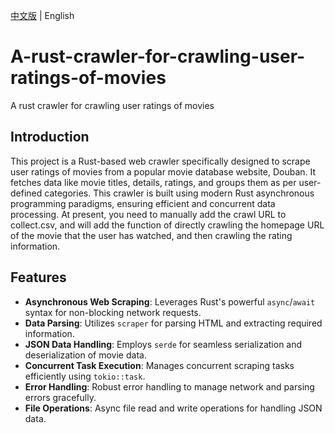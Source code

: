 [中文版](./README_zh.md) | English

# A-rust-crawler-for-crawling-user-ratings-of-movies
A rust crawler for crawling user ratings of movies

## Introduction

This project is a Rust-based web crawler specifically designed to scrape user ratings of movies from a popular movie database website, Douban. It fetches data like movie titles, details, ratings, and groups them as per user-defined categories. This crawler is built using modern Rust asynchronous programming paradigms, ensuring efficient and concurrent data processing. At present, you need to manually add the crawl URL to collect.csv, and will add the function of directly crawling the homepage URL of the movie that the user has watched, and then crawling the rating information.

## Features

- **Asynchronous Web Scraping**: Leverages Rust's powerful `async`/`await` syntax for non-blocking network requests.
- **Data Parsing**: Utilizes `scraper` for parsing HTML and extracting required information.
- **JSON Data Handling**: Employs `serde` for seamless serialization and deserialization of movie data.
- **Concurrent Task Execution**: Manages concurrent scraping tasks efficiently using `tokio::task`.
- **Error Handling**: Robust error handling to manage network and parsing errors gracefully.
- **File Operations**: Async file read and write operations for handling JSON data.